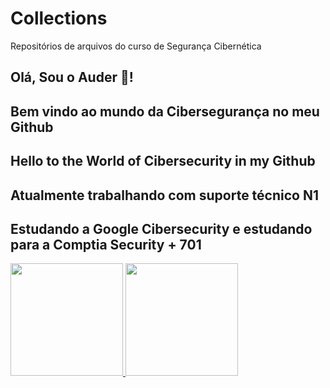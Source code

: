 # Collections
Repositórios de arquivos do curso de Segurança Cibernética
## Olá, Sou o Auder 👋!
## Bem vindo ao mundo da Cibersegurança no meu Github
## Hello to the World of Cibersecurity in my Github
## Atualmente trabalhando com suporte técnico N1
## Estudando a Google Cibersecurity e estudando para a Comptia Security + 701
<div>
<a href="https://github.com/audermauricio17">
<img loading="lazy" height="180em" src="https://github-readme-stats.vercel.app/api/top-langs/?username=seu-usuário-aqui&layout=compact&langs_count=7&theme=dracula"/>
<img loading="lazy" height="180em" src="https://github-readme-stats.vercel.app/api?username=seu-usuário-aqui&show_icons=true&theme=dracula&include_all_commits=true&count_private=true"/>
</div>
